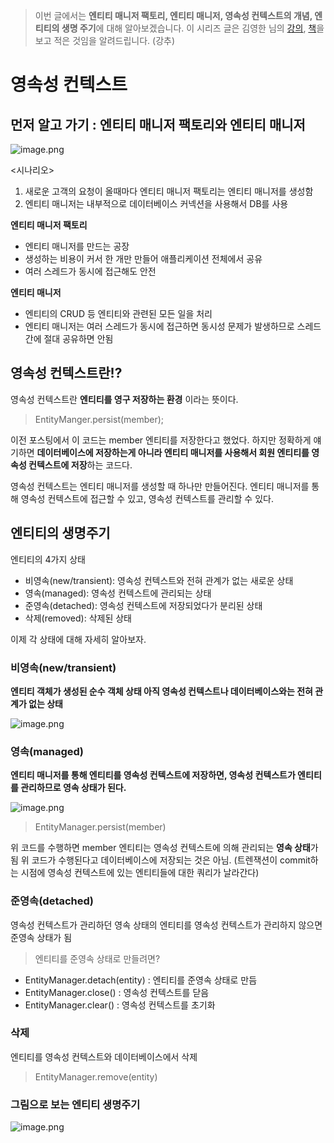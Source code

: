 > 이번 글에서는 
**엔티티 매니저 팩토리, 엔티티 매니저, 영속성 컨텍스트의 개념, 엔티티의 생명 주기**에 대해 알아보겠습니다.
이 시리즈 글은 김영한 님의 [강의](https://www.inflearn.com/course/ORM-JPA-Basic), [책](https://book.naver.com/bookdb/book_detail.nhn?bid=9252528)을 보고 적은 것임을 알려드립니다. (강추)

# 영속성 컨텍스트


## 먼저 알고 가기 :  엔티티 매니저 팩토리와 엔티티 매니저



![image.png](https://images.velog.io/post-images/conatuseus/38dac7b0-cff5-11e9-825d-1977adc755dc/image.png)

<시나리오>
1. 새로운 고객의 요청이 올때마다 엔티티 매니저 팩토리는 엔티티 매니저를 생성함
2. 엔티티 매니저는 내부적으로 데이터베이스 커넥션을 사용해서 DB를 사용

 **엔티티 매니저 팩토리**
- 엔티티 매니저를 만드는 공장
- 생성하는 비용이 커서 한 개만 만들어 애플리케이션 전체에서 공유
- 여러 스레드가 동시에 접근해도 안전

 **엔티티 매니저**
- 엔티티의 CRUD 등 엔티티와 관련된 모든 일을 처리
- 엔티티 매니저는 여러 스레드가 동시에 접근하면 동시성 문제가 발생하므로 스레드 간에 절대 공유하면 안됨



## 영속성 컨텍스트란!?
영속성 컨텍스트란 **엔티티를 영구 저장하는 환경** 이라는 뜻이다.
> EntityManger.persist(member);

이전 포스팅에서 이 코드는 member 엔티티를 저장한다고 했었다. 하지만 정확하게 얘기하면 **데이터베이스에 저장하는게 아니라 엔티티 매니저를 사용해서 회원 엔티티를 영속성 컨텍스트에 저장**하는 코드다.

영속성 컨텍스트는 엔티티 매니저를 생성할 때 하나만 만들어진다. 엔티티 매니저를 통해 영속성 컨텍스트에 접근할 수 있고, 영속성 컨텍스트를 관리할 수 있다.



## 엔티티의 생명주기

 엔티티의 4가지 상태
 - 비영속(new/transient): 영속성 컨텍스트와 전혀 관계가 없는 새로운 상태
 - 영속(managed): 영속성 컨텍스트에 관리되는 상태
 - 준영속(detached): 영속성 컨텍스트에 저장되었다가 분리된 상태
 - 삭제(removed): 삭제된 상태
 
이제 각 상태에 대해 자세히 알아보자.
 
### 비영속(new/transient)
**엔티티 객체가 생성된 순수 객체 상태
아직 영속성 컨텍스트나 데이터베이스와는 전혀 관계가 없는 상태**

![image.png](https://images.velog.io/post-images/conatuseus/00365d80-cff9-11e9-9e8e-a99e1a48ecbd/image.png)



### 영속(managed)

**엔티티 매니저를 통해 엔티티를 영속성 컨텍스트에 저장하면, 영속성 컨텍스트가 엔티티를 관리하므로 영속 상태가 된다.**

![image.png](https://images.velog.io/post-images/conatuseus/a79e0c30-cff9-11e9-afa7-5d9d2cd90530/image.png)

> EntityManager.persist(member)

위 코드를 수행하면 member 엔티티는 영속성 컨텍스트에 의해 관리되는 **영속 상태**가 됨
위 코드가 수행된다고 데이터베이스에 저장되는 것은 아님. (트렌잭션이 commit하는 시점에 영속성 컨텍스트에 있는 엔티티들에 대한 쿼리가 날라간다)

### 준영속(detached)
 영속성 컨텍스트가 관리하던 영속 상태의 엔티티를 영속성 컨텍스트가 관리하지 않으면 준영속 상태가 됨
 > 엔티티를 준영속 상태로 만들려면?
 - EntityManager.detach(entity) : 엔티티를 준영속 상태로 만듬
 - EntityManager.close() : 영속성 컨텍스트를 닫음
 - EntityManager.clear() : 영속성 컨텍스트를 초기화
 

### 삭제
 엔티티를 영속성 컨텍스트와 데이터베이스에서 삭제
 > EntityManager.remove(entity)
 
 
### 그림으로 보는 엔티티 생명주기 

![image.png](https://images.velog.io/post-images/conatuseus/3861eed0-d482-11e9-9b0f-dd1a4f570095/image.png)
